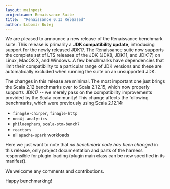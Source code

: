 ```yaml
---
layout: mainpost
projectname: Renaissance Suite
title:  "Renaissance 0.13 Released"
author: Lubomír Bulej
---
```


We are pleased to announce a new release of the Renaissance benchmark
suite. This release is primarily a **JDK compatibility update**, introducing
support for the newly released JDK17. The Renaissance suite now supports
the complete set of LTS releases of the JDK (JDK8, JDK11, and JDK17) on
Linux, MacOS X, and Windows. A few benchmarks have dependencies that limit
their compatibility to a particular range of JDK versions and these are 
automatically excluded when running the suite on an unsupported JDK.

The changes in this release are minimal. The most important one just brings
the Scala 2.12 benchmarks over to Scala 2.12.15, which now properly supports
JDK17 -- we merely pass on the compatibility improvements provided by the
Scala community! This change affects the following benchmarks, which were
previously using Scala 2.12.14:

- `finagle-chirper`, `finagle-http`
- `neo4j-analytics`
- `philosophers`, `scala-stm-bench7`
- `reactors`
- all `apache-spark` workloads

Here we just want to note that *no benchmark code has been changed* in this
release, only project documentation and parts of the harness responsible for
plugin loading (plugin main class can be now specified in its manifest).


We welcome any comments and contributions.

Happy benchmarking!
